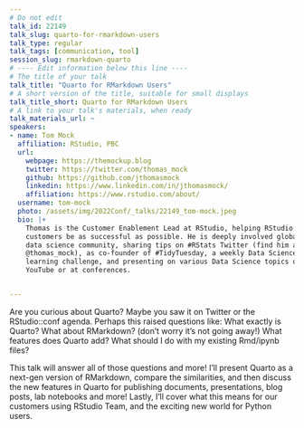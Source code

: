 ```yaml
---
# Do not edit
talk_id: 22149
talk_slug: quarto-for-rmarkdown-users
talk_type: regular
talk_tags: [communication, tool]
session_slug: rmarkdown-quarto
# ---- Edit information below this line ----
# The title of your talk
talk_title: "Quarto for RMarkdown Users"
# A short version of the title, suitable for small displays
talk_title_short: Quarto for RMarkdown Users
# A link to your talk's materials, when ready
talk_materials_url: ~
speakers:
- name: Tom Mock
  affiliation: RStudio, PBC
  url:
    webpage: https://themockup.blog
    twitter: https://twitter.com/thomas_mock
    github: https://github.com/jthomasmock
    linkedin: https://www.linkedin.com/in/jthomasmock/
    affiliation: https://www.rstudio.com/about/
  username: tom-mock
  photo: /assets/img/2022Conf/_talks/22149_tom-mock.jpeg
  bio: |+
    Thomas is the Customer Enablement Lead at RStudio, helping RStudio’s
    customers be as successful as possible. He is deeply involved global
    data science community, sharing tips on #RStats Twitter (find him at
    @thomas_mock), as co-founder of #TidyTuesday, a weekly Data Science
    learning challenge, and presenting on various Data Science topics on
    YouTube or at conferences.


---
```


<!-- ABSTRACT ----
Please write abstract below. You may use simple markdown (links, code style, bold, italics)
-->

Are you curious about Quarto? Maybe you saw it on Twitter or the RStudio::conf
agenda. Perhaps this raised questions like: What exactly is Quarto? What about
RMarkdown? (don’t worry it’s not going away!) What features does Quarto add?
What should I do with my existing Rmd/ipynb files?

This talk will answer all of those questions and more! I’ll present Quarto as
a next-gen version of RMarkdown, compare the similarities, and then discuss the
new features in Quarto for publishing documents, presentations, blog posts, lab
notebooks and more! Lastly, I’ll cover what this means for our customers using
RStudio Team, and the exciting new world for Python users.
